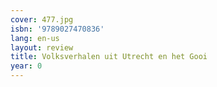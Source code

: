 ```yaml
---
cover: 477.jpg
isbn: '9789027470836'
lang: en-us
layout: review
title: Volksverhalen uit Utrecht en het Gooi
year: 0
---
```


